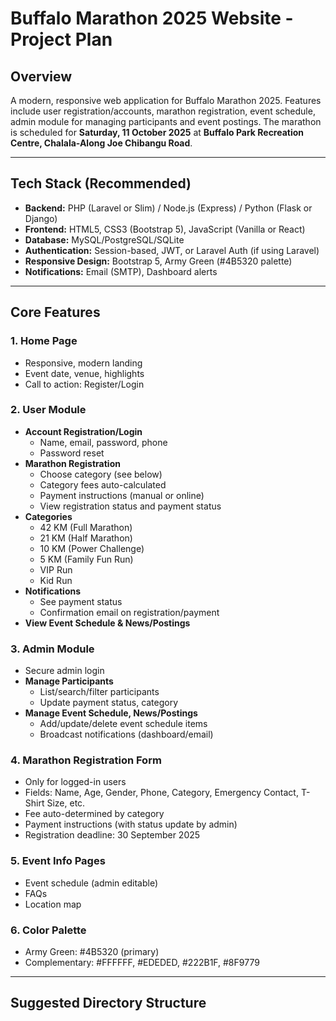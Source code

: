 # Buffalo Marathon 2025 Website - Project Plan

## Overview
A modern, responsive web application for Buffalo Marathon 2025. Features include user registration/accounts, marathon registration, event schedule, admin module for managing participants and event postings. The marathon is scheduled for **Saturday, 11 October 2025** at **Buffalo Park Recreation Centre, Chalala-Along Joe Chibangu Road**.

---

## Tech Stack (Recommended)
- **Backend:** PHP (Laravel or Slim) / Node.js (Express) / Python (Flask or Django)
- **Frontend:** HTML5, CSS3 (Bootstrap 5), JavaScript (Vanilla or React)
- **Database:** MySQL/PostgreSQL/SQLite
- **Authentication:** Session-based, JWT, or Laravel Auth (if using Laravel)
- **Responsive Design:** Bootstrap 5, Army Green (#4B5320 palette)
- **Notifications:** Email (SMTP), Dashboard alerts

---

## Core Features

### 1. Home Page
- Responsive, modern landing
- Event date, venue, highlights
- Call to action: Register/Login

### 2. User Module
- **Account Registration/Login**
  - Name, email, password, phone
  - Password reset
- **Marathon Registration**
  - Choose category (see below)
  - Category fees auto-calculated
  - Payment instructions (manual or online)
  - View registration status and payment status
- **Categories**
  - 42 KM (Full Marathon)
  - 21 KM (Half Marathon)
  - 10 KM (Power Challenge)
  - 5 KM (Family Fun Run)
  - VIP Run
  - Kid Run
- **Notifications**
  - See payment status
  - Confirmation email on registration/payment
- **View Event Schedule & News/Postings**

### 3. Admin Module
- Secure admin login
- **Manage Participants**
  - List/search/filter participants
  - Update payment status, category
- **Manage Event Schedule, News/Postings**
  - Add/update/delete event schedule items
  - Broadcast notifications (dashboard/email)

### 4. Marathon Registration Form
- Only for logged-in users
- Fields: Name, Age, Gender, Phone, Category, Emergency Contact, T-Shirt Size, etc.
- Fee auto-determined by category
- Payment instructions (with status update by admin)
- Registration deadline: 30 September 2025

### 5. Event Info Pages
- Event schedule (admin editable)
- FAQs
- Location map

### 6. Color Palette
- Army Green: #4B5320 (primary)
- Complementary: #FFFFFF, #EDEDED, #222B1F, #8F9779

---

## Suggested Directory Structure
